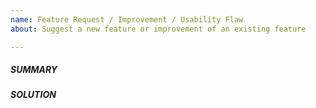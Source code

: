 ```yaml
---
name: Feature Request / Improvement / Usability Flaw
about: Suggest a new feature or improvement of an existing feature

---
```


<!--
Please verify first that your request is not already reported on GitHub.

Attention: This issue tracker is only for "smaller" feature requests (e.g. "Make
layer colors configurable") or usability flaws (e.g. "Pressing Enter does not
close the dialog"). For fundamental, complex, large features (e.g. "Implement 3D
board viewer") please use our RFC repository instead so we can first discuss how
the feature should be implemented exactly: https://github.com/LibrePCB/librepcb-rfcs
We also use the RFC repository for general discussions (like a forum).
-->

##### SUMMARY
<!-- Describe what feature should be added or improved, or what usability flaw
you encountered. Provide screenshots if reasonable. -->


##### SOLUTION
<!-- Optionally, propose how the feature or improvement could be implemented, or
how other EDA tools have implemented it and if you like it or not. -->
